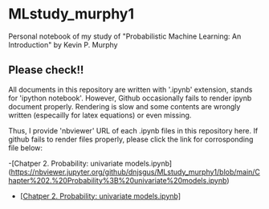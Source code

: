 # MLstudy_murphy1
Personal notebook of my study of "Probabilistic Machine Learning: An Introduction" by Kevin P. Murphy

## Please check!!
All documents in this repository are written with '.ipynb' extension, stands for 'ipython notebook'.
However, Github occasionally fails to render ipynb document properly. Rendering is slow and some contents are wrongly written (especailly for latex equations) or even missing.

Thus, I provide 'nbviewer' URL of each .ipynb files in this repository here. If github fails to render files properly, please click the link for corrosponding file below:

-[Chatper 2. Probability: univariate models.ipynb] (https://nbviewer.jupyter.org/github/dnjsgus/MLstudy_murphy1/blob/main/Chapter%202.%20Probability%3B%20univariate%20models.ipynb)

- <a href="https://nbviewer.jupyter.org/github/dnjsgus/MLstudy_murphy1/blob/main/Chapter%202.%20Probability%3B%20univariate%20models.ipynb" target="_blank"> [Chatper 2. Probability: univariate models.ipynb] </a>
